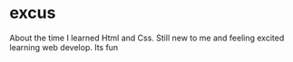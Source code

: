 # excus
About the time I learned Html and Css. Still new to me and feeling excited learning web develop. Its fun
